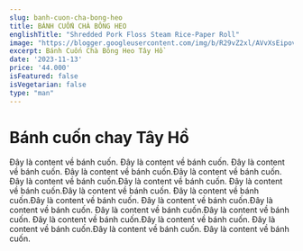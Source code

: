 ```yaml
---
slug: banh-cuon-cha-bong-heo
title: BÁNH CUỐN CHÀ BÔNG HEO
englishTitle: "Shredded Pork Floss Steam Rice-Paper Roll"
image: "https://blogger.googleusercontent.com/img/b/R29vZ2xl/AVvXsEipovDVo01Vj6GgbPa5KJgClQI5R8YDVBuQw1kt35phYc_vejSCAGaqSQav7cDI-VZ1QxpydcqL4dh8qRTdJ8vKkm_hdnpAZpcbD4WnpjzxT6GqDONWXz3VEe8NAEDiur6J-INwNU2HlFjrBr1gHGrwn30SD6f2i-HK_TM3zxmCGbUIlA/s1600/NhanChaBongHeo.jpg"
excerpt: Bánh Cuốn Chà Bông Heo Tây Hồ 
date: '2023-11-13'
price: '44.000'
isFeatured: false
isVegetarian: false
type: "man"
---
```

# Bánh cuốn chay Tây Hồ

Đây là content về bánh cuốn. Đây là content về bánh cuốn. Đây là content về bánh cuốn. Đây là content về bánh cuốn.Đây là content về bánh cuốn. Đây là content về bánh cuốn.Đây là content về bánh cuốn. Đây là content về bánh cuốn.Đây là content về bánh cuốn. Đây là content về bánh cuốn.Đây là content về bánh cuốn. Đây là content về bánh cuốn.Đây là content về bánh cuốn. Đây là content về bánh cuốn.Đây là content về bánh cuốn. Đây là content về bánh cuốn.Đây là content về bánh cuốn. Đây là content về bánh cuốn.Đây là content về bánh cuốn. Đây là content về bánh cuốn.